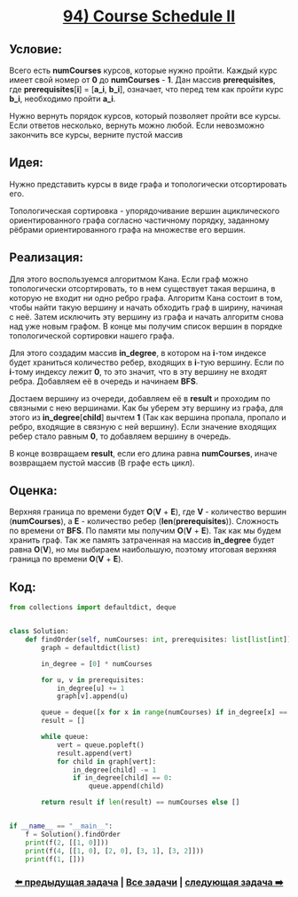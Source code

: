 <div align='center'>
<h1><a href='https://leetcode.com/problems/course-schedule-ii/description/'><strong>94) Course Schedule II</strong></a></h1>
</div>

## **Условие:**

Всего есть **numCourses** курсов, которые нужно пройти. Каждый курс имеет свой номер от **0** до **numCourses** - **1**. Дан массив **prerequisites**, где **prerequisites**[**i**] = [**a_i**, **b_i**], означает, что перед тем как пройти курс **b_i**, необходимо пройти **a_i**.

Нужно вернуть порядок курсов, который позволяет пройти все курсы. Если ответов несколько, вернуть можно любой. Если невозможно закончить все курсы, верните пустой массив

## **Идея:**

Нужно представить курсы в виде графа и топологически отсортировать его.

Топологическая сортировка - упорядочивание вершин ациклического ориентированного графа согласно частичному порядку, заданному рёбрами ориентированного графа на множестве его вершин.

## **Реализация:**

Для этого воспользуемся алгоритмом Кана. Если граф можно топологически отсортировать, то в нем существует такая вершина, в которую не входит ни одно ребро графа. Алгоритм Кана состоит в том, чтобы найти такую вершину и начать обходить граф в ширину, начиная с неё. Затем исключить эту вершину из графа и начать алгоритм снова над уже новым графом. В конце мы получим список вершин в порядке топологической сортировки нашего графа.

Для этого создадим массив **in_degree**, в котором на **i**-том индексе будет храниться количество ребер, входящих в **i**-тую вершину. Если по **i**-тому индексу лежит **0**, то это значит, что в эту вершину не входят ребра. Добавляем её в очередь и начинаем **BFS**.

Достаем вершину из очереди, добавляем её в **result** и проходим по связными с нею вершинами. Как бы уберем эту вершину из графа, для этого из **in_degree**[**child**] вычтем **1** (Так как вершина пропала, пропало и ребро, входящие в связную с ней вершину). Если значение входящих ребер стало равным **0**, то добавляем вершину в очередь.

В конце возвращаем **result**, если его длина равна **numCourses**, иначе возвращаем пустой массив (В графе есть цикл).



## **Оценка:**

Верхняя граница по времени будет **O**(**V** + **E**), где **V** - количество вершин (**numCourses**), а **E** - количество ребер (**len**(**prerequisites**)). Сложность по времени от **BFS**. По памяти мы получим **O**(**V** + **E**). Так как мы будем хранить граф. Так же память затраченная на массив **in_degree** будет равна **O**(**V**), но мы выбираем наибольшую, поэтому итоговая верхняя граница по времени **O**(**V** + **E**).

## Код:
```python
from collections import defaultdict, deque


class Solution:
    def findOrder(self, numCourses: int, prerequisites: list[list[int]]) -> list[int]:
        graph = defaultdict(list)

        in_degree = [0] * numCourses

        for u, v in prerequisites:
            in_degree[u] += 1
            graph[v].append(u)

        queue = deque([x for x in range(numCourses) if in_degree[x] == 0])
        result = []

        while queue:
            vert = queue.popleft()
            result.append(vert)
            for child in graph[vert]:
                in_degree[child] -= 1
                if in_degree[child] == 0:
                    queue.append(child)

        return result if len(result) == numCourses else []


if __name__ == "__main__":
    f = Solution().findOrder
    print(f(2, [[1, 0]]))
    print(f(4, [[1, 0], [2, 0], [3, 1], [3, 2]]))
    print(f(1, []))

```

<div align='center'><h3><a href='https://github.com/TAskMAster339/PythonAlgorithms/tree/main/93.Course%20Schedule'>⬅️ предыдущая задача</a>&nbsp;|&nbsp;<a href='https://github.com/TAskMAster339/PythonAlgorithms/tree/main/README.md'>Все задачи</a>&nbsp;|&nbsp;<a href='https://github.com/TAskMAster339/PythonAlgorithms/tree/main/95.Snakes%20and%20Ladders'>следующая задача ➡️</a></h3></div>